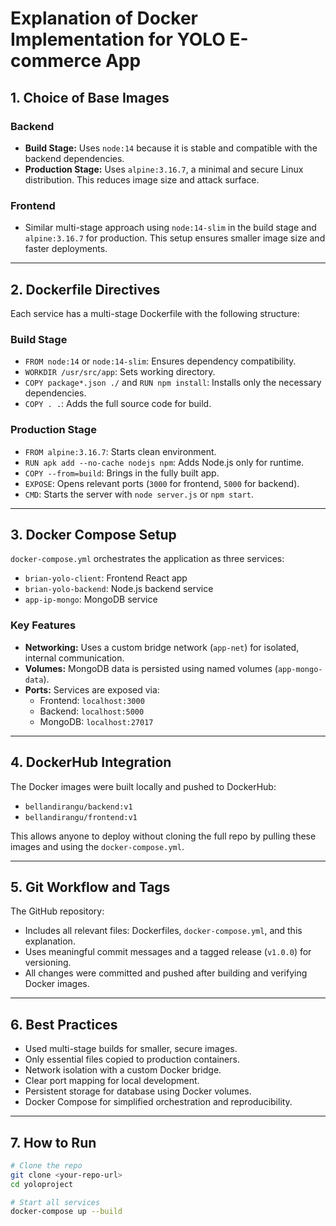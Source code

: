 # Explanation of Docker Implementation for YOLO E-commerce App

## 1. Choice of Base Images

### Backend
- **Build Stage:** Uses `node:14` because it is stable and compatible with the backend dependencies.
- **Production Stage:** Uses `alpine:3.16.7`, a minimal and secure Linux distribution. This reduces image size and attack surface.

### Frontend
- Similar multi-stage approach using `node:14-slim` in the build stage and `alpine:3.16.7` for production. This setup ensures smaller image size and faster deployments.

---

## 2. Dockerfile Directives

Each service has a multi-stage Dockerfile with the following structure:

### Build Stage
- `FROM node:14` or `node:14-slim`: Ensures dependency compatibility.
- `WORKDIR /usr/src/app`: Sets working directory.
- `COPY package*.json ./` and `RUN npm install`: Installs only the necessary dependencies.
- `COPY . .`: Adds the full source code for build.

### Production Stage
- `FROM alpine:3.16.7`: Starts clean environment.
- `RUN apk add --no-cache nodejs npm`: Adds Node.js only for runtime.
- `COPY --from=build`: Brings in the fully built app.
- `EXPOSE`: Opens relevant ports (`3000` for frontend, `5000` for backend).
- `CMD`: Starts the server with `node server.js` or `npm start`.

---

## 3. Docker Compose Setup

`docker-compose.yml` orchestrates the application as three services:

- `brian-yolo-client`: Frontend React app
- `brian-yolo-backend`: Node.js backend service
- `app-ip-mongo`: MongoDB service

### Key Features
- **Networking:** Uses a custom bridge network (`app-net`) for isolated, internal communication.
- **Volumes:** MongoDB data is persisted using named volumes (`app-mongo-data`).
- **Ports:** Services are exposed via:
  - Frontend: `localhost:3000`
  - Backend: `localhost:5000`
  - MongoDB: `localhost:27017`

---

## 4. DockerHub Integration

The Docker images were built locally and pushed to DockerHub:

- `bellandirangu/backend:v1`
- `bellandirangu/frontend:v1`

This allows anyone to deploy without cloning the full repo by pulling these images and using the `docker-compose.yml`.

---

## 5. Git Workflow and Tags

The GitHub repository:
- Includes all relevant files: Dockerfiles, `docker-compose.yml`, and this explanation.
- Uses meaningful commit messages and a tagged release (`v1.0.0`) for versioning.
- All changes were committed and pushed after building and verifying Docker images.

---

## 6. Best Practices

- Used multi-stage builds for smaller, secure images.
- Only essential files copied to production containers.
- Network isolation with a custom Docker bridge.
- Clear port mapping for local development.
- Persistent storage for database using Docker volumes.
- Docker Compose for simplified orchestration and reproducibility.

---

## 7. How to Run

```bash
# Clone the repo
git clone <your-repo-url>
cd yoloproject

# Start all services
docker-compose up --build

